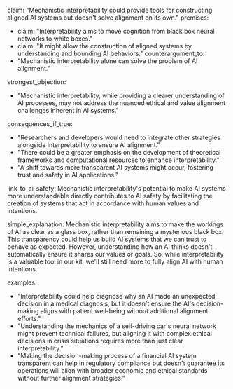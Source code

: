 claim: "Mechanistic interpretability could provide tools for constructing aligned AI systems but doesn't solve alignment on its own."
premises:
  - claim: "Interpretability aims to move cognition from black box neural networks to white boxes."
  - claim: "It might allow the construction of aligned systems by understanding and bounding AI behaviors."
counterargument_to:
  - "Mechanistic interpretability alone can solve the problem of AI alignment."

strongest_objection:
  - "Mechanistic interpretability, while providing a clearer understanding of AI processes, may not address the nuanced ethical and value alignment challenges inherent in AI systems."

consequences_if_true:
  - "Researchers and developers would need to integrate other strategies alongside interpretability to ensure AI alignment."
  - "There could be a greater emphasis on the development of theoretical frameworks and computational resources to enhance interpretability."
  - "A shift towards more transparent AI systems might occur, fostering trust and safety in AI applications."

link_to_ai_safety: Mechanistic interpretability's potential to make AI systems more understandable directly contributes to AI safety by facilitating the creation of systems that act in accordance with human values and intentions.

simple_explanation: Mechanistic interpretability aims to make the workings of AI as clear as a glass box, rather than remaining a mysterious black box. This transparency could help us build AI systems that we can trust to behave as expected. However, understanding how an AI thinks doesn't automatically ensure it shares our values or goals. So, while interpretability is a valuable tool in our kit, we'll still need more to fully align AI with human intentions.

examples:
  - "Interpretability could help diagnose why an AI made an unexpected decision in a medical diagnosis, but it doesn't ensure the AI's decision-making aligns with patient well-being without additional alignment efforts."
  - "Understanding the mechanics of a self-driving car's neural network might prevent technical failures, but aligning it with complex ethical decisions in crisis situations requires more than just clear interpretability."
  - "Making the decision-making process of a financial AI system transparent can help in regulatory compliance but doesn't guarantee its operations will align with broader economic and ethical standards without further alignment strategies."